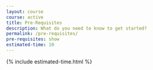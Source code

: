 ```yaml
---
layout: course
course: active
title: Pre-Requisites
description: What do you need to know to get started?
permalink: /pre-requisites/
pre-requisites: show
estimated-time: 10
---
```


{% include estimated-time.html %}
